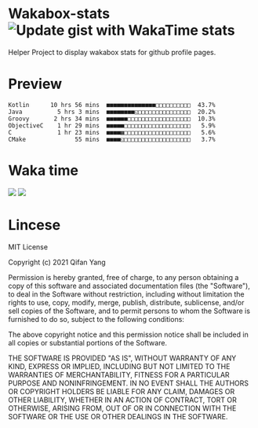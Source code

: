  # Wakabox-stats ![Update gist with WakaTime stats](https://github.com/underwindfall/wakabox-stats/workflows/Update%20gist%20with%20WakaTime%20stats/badge.svg)

  Helper Project to display wakabox stats for github profile pages. 
 # Preview 
  
  ```  
 Kotlin      10 hrs 56 mins  ■■■■■■■■■■■■■■□□□□□□□□□□  43.7%
Java          5 hrs 3 mins  ■■■■■■■■◱□□□□□□□□□□□□□□□  20.2%
Groovy       2 hrs 34 mins  ■■■■■■□□□□□□□□□□□□□□□□□□  10.3%
ObjectiveC    1 hr 29 mins  ■■■■■□□□□□□□□□□□□□□□□□□□   5.9%
C             1 hr 23 mins  ■■■■▦□□□□□□□□□□□□□□□□□□□   5.6%
CMake              55 mins  ■■■■◱□□□□□□□□□□□□□□□□□□□   3.7% 
 ``` 
  
 
 
  
  # Waka time 

  ![](https://wakatime.com/share/@underwindfall/04fb31b6-0c1f-434d-b3a5-ac5e62f5364c.svg)
  ![](https://wakatime.com/share/@underwindfall/3d98f640-5c0f-4faf-b8df-1c48dec045b2.svg)
  
  # Lincese 

  MIT License

  Copyright (c) 2021 Qifan Yang
  
  Permission is hereby granted, free of charge, to any person obtaining a copy
  of this software and associated documentation files (the "Software"), to deal
  in the Software without restriction, including without limitation the rights
  to use, copy, modify, merge, publish, distribute, sublicense, and/or sell
  copies of the Software, and to permit persons to whom the Software is
  furnished to do so, subject to the following conditions:
  
  The above copyright notice and this permission notice shall be included in all
  copies or substantial portions of the Software.
  
  THE SOFTWARE IS PROVIDED "AS IS", WITHOUT WARRANTY OF ANY KIND, EXPRESS OR
  IMPLIED, INCLUDING BUT NOT LIMITED TO THE WARRANTIES OF MERCHANTABILITY,
  FITNESS FOR A PARTICULAR PURPOSE AND NONINFRINGEMENT. IN NO EVENT SHALL THE
  AUTHORS OR COPYRIGHT HOLDERS BE LIABLE FOR ANY CLAIM, DAMAGES OR OTHER
  LIABILITY, WHETHER IN AN ACTION OF CONTRACT, TORT OR OTHERWISE, ARISING FROM,
  OUT OF OR IN CONNECTION WITH THE SOFTWARE OR THE USE OR OTHER DEALINGS IN THE
  SOFTWARE.
